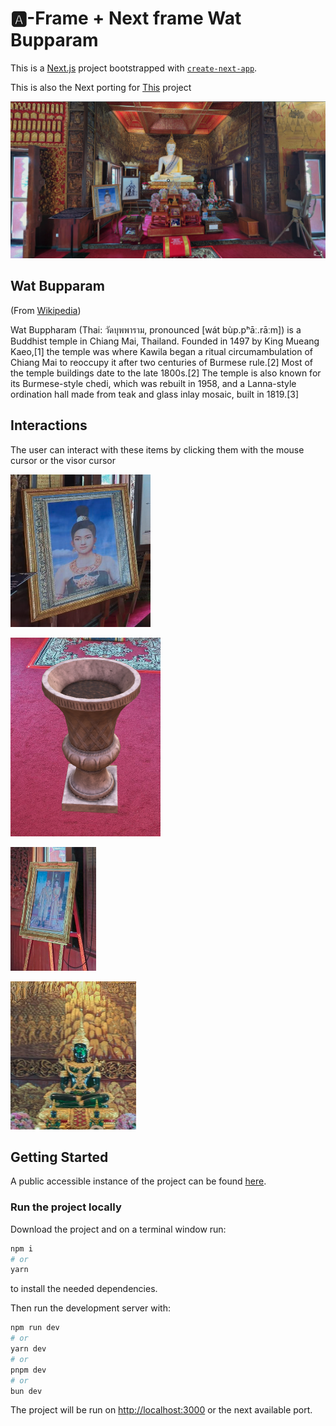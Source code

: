 # 🅰️-Frame + Next frame Wat Bupparam

This is a [Next.js](https://nextjs.org/) project bootstrapped with [`create-next-app`](https://github.com/vercel/next.js/tree/canary/packages/create-next-app).

This is also the Next porting for [This](https://github.com/drapisarda/aframe-wat-bupparam) project

![First view](./public/assets/previews/preview.png)

## Wat Bupparam

(From [Wikipedia](https://en.wikipedia.org/wiki/Wat_Buppharam,_Chiang_Mai))

Wat Buppharam (Thai: วัดบุพพาราม, pronounced [wát bùp.pʰāː.rāːm]) is a Buddhist temple in Chiang Mai, Thailand. Founded in 1497 by King Mueang Kaeo,[1] the temple was where Kawila began a ritual circumambulation of Chiang Mai to reoccupy it after two centuries of Burmese rule.[2] Most of the temple buildings date to the late 1800s.[2] The temple is also known for its Burmese-style chedi, which was rebuilt in 1958, and a Lanna-style ordination hall made from teak and glass inlay mosaic, built in 1819.[3]

## Interactions

The user can interact with these items by clicking them with the mouse cursor or the visor cursor

![Interactive item](./public/assets/previews/interact1.png)

![Interactive item](./public/assets/previews/interact2.png)

![Interactive item](./public/assets/previews/interact3.png)

![Interactive item](./public/assets/previews/interact4.png)

## Getting Started

A public accessible instance of the project can be found [here](https://aframe-next-wat-bupparam.vercel.app/).

### Run the project locally

Download the project and on a terminal window run:

```bash
npm i
# or
yarn
```

to install the needed dependencies.

Then run the development server with:

```bash
npm run dev
# or
yarn dev
# or
pnpm dev
# or
bun dev
```

The project will be run on [http://localhost:3000](http://localhost:3000) or the next available port.
